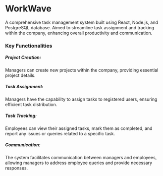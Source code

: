 # WorkWave
A comprehensive task management system built using React, Node.js, and PostgreSQL database. 
Aimed to streamline task assignment and tracking within the company, enhancing overall productivity and communication.

<h3>Key Functionalities</h3>
<h5>Project Creation:</h5> Managers can create new projects within the company, providing essential project details.
<h5>Task Assignment:</h5> Managers have the capability to assign tasks to registered users, ensuring efficient task distribution.
<h5>Task Tracking:</h5> Employees can view their assigned tasks, mark them as completed, and report any issues or queries related to a specific task.
<h5>Communication:</h5> The system facilitates communication between managers and employees, allowing managers to address employee queries and provide necessary responses.
